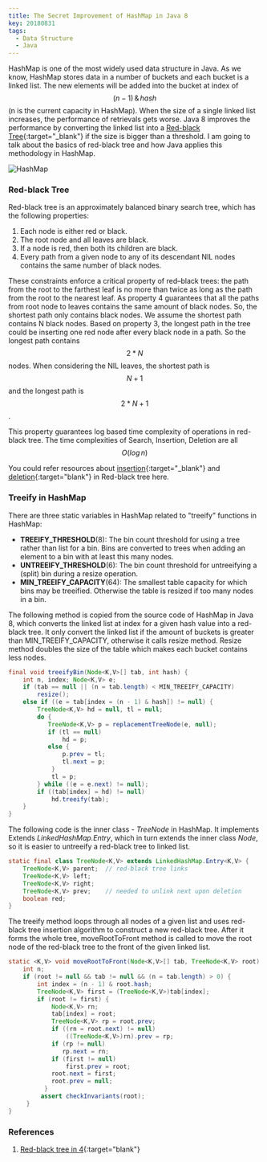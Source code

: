 ```yaml
---
title: The Secret Improvement of HashMap in Java 8
key: 20180831
tags: 
  - Data Structure
  - Java 
---
```

HashMap is one of the most widely used data structure in Java. As we know, HashMap stores data in a number of buckets and each bucket is a linked list. The new elements will be added into the bucket at index of $$(n - 1)\,\&\,hash$$ (n is the current capacity in HashMap). When the size of a single linked list increases, the performance of retrievals gets worse. Java 8 improves the performance by converting the linked list into a [Red-black Tree](https://en.wikipedia.org/wiki/Red%E2%80%93black_tree){:target="_blank"} if the size is bigger than a threshold. I am going to talk about the basics of red-black tree and how Java applies this methodology in HashMap.

<!--more-->

![HashMap](http://www.itcuties.com/wp-content/uploads/2014/05/ITCuties-HashMap-HashTable-linear-probing-and-separate-chaining.png)

### Red-black Tree

Red-black tree is an approximately balanced binary search tree, which has the following properties:

1. Each node is either red or black.
2. The root node and all leaves are black.
3. If a node is red, then both its children are black.
4. Every path from a given node to any of its descendant NIL nodes contains the same number of black nodes.

These constraints enforce a critical property of red–black trees: the path from the root to the farthest leaf is no more than twice as long as the path from the root to the nearest leaf. As property 4 guarantees that all the paths from root node to leaves contains the same amount of black nodes. So, the shortest path only contains black nodes. We assume the shortest path contains N black nodes. Based on property 3, the longest path in the tree could be inserting one red node after every black node in a path. So the longest path contains $$2*N$$ nodes. When considering the NIL leaves, the shortest path is $$N+1$$ and the longest path is $$2*N+1$$. 

This property guarantees log based time complexity of operations in red-black tree. The time complexities of Search, Insertion, Deletion are all $$O(log\,n)$$ 

You could refer resources about [insertion](https://www.geeksforgeeks.org/red-black-tree-set-2-insert/){:target="_blank"} and [deletion](https://www.geeksforgeeks.org/red-black-tree-set-3-delete-2/){:target="blank"} in Red-black tree here.

### Treeify in HashMap

There are three static variables in HashMap related to "treeify" functions in HashMap:

- **TREEIFY_THRESHOLD**(8): The bin count threshold for using a tree rather than list for a bin.  Bins are converted to trees when adding an element to a bin with at least this many nodes.
- **UNTREEIFY_THRESHOLD**(6): The bin count threshold for untreeifying a (split) bin during a resize operation.
- **MIN_TREEIFY_CAPACITY**(64): The smallest table capacity for which bins may be treeified. Otherwise the table is resized if too many nodes in a bin. 

The following method is copied from the source code of HashMap in Java 8, which converts the linked list at index for a given hash value into a red-black tree. It only convert the linked list if the amount of buckets is greater than MIN_TREEIFY_CAPACITY, otherwise it calls resize method. Resize method doubles the size of the table which makes each bucket contains less nodes. 

```java
final void treeifyBin(Node<K,V>[] tab, int hash) {
    int n, index; Node<K,V> e;
    if (tab == null || (n = tab.length) < MIN_TREEIFY_CAPACITY)
        resize();
    else if ((e = tab[index = (n - 1) & hash]) != null) {
        TreeNode<K,V> hd = null, tl = null;
        do {
           TreeNode<K,V> p = replacementTreeNode(e, null);
           if (tl == null)
               hd = p;
           else {
               p.prev = tl;
               tl.next = p;
            }
            tl = p;
        } while ((e = e.next) != null);
        if ((tab[index] = hd) != null)
            hd.treeify(tab);
    }
}
```

The following code is the inner class - *TreeNode* in HashMap. It implements  Extends *LinkedHashMap.Entry*, which in turn extends the inner class *Node*, so it is easier to untreeify a red-black tree to linked list.

```java
static final class TreeNode<K,V> extends LinkedHashMap.Entry<K,V> {
    TreeNode<K,V> parent;  // red-black tree links
    TreeNode<K,V> left;
    TreeNode<K,V> right;
    TreeNode<K,V> prev;    // needed to unlink next upon deletion
    boolean red;
}
```
The treeify method loops through all nodes of a given list and uses red-black tree insertion algorithm to construct a new red-black tree. After it forms the whole tree, moveRootToFront method is called to move the root node of the red-black tree to the front of the given linked list. 

```java
static <K,V> void moveRootToFront(Node<K,V>[] tab, TreeNode<K,V> root) {
    int n;
    if (root != null && tab != null && (n = tab.length) > 0) {
        int index = (n - 1) & root.hash;
        TreeNode<K,V> first = (TreeNode<K,V>)tab[index];
        if (root != first) {
            Node<K,V> rn;
            tab[index] = root;
            TreeNode<K,V> rp = root.prev;
            if ((rn = root.next) != null)
                ((TreeNode<K,V>)rn).prev = rp;
            if (rp != null)
               rp.next = rn;
            if (first != null)
                first.prev = root;
            root.next = first;
            root.prev = null;
          }
         assert checkInvariants(root);
     }
}
```
### References
1. [Red-black tree in 4](https://www.youtube.com/watch?v=qvZGUFHWChY){:target="blank"}


